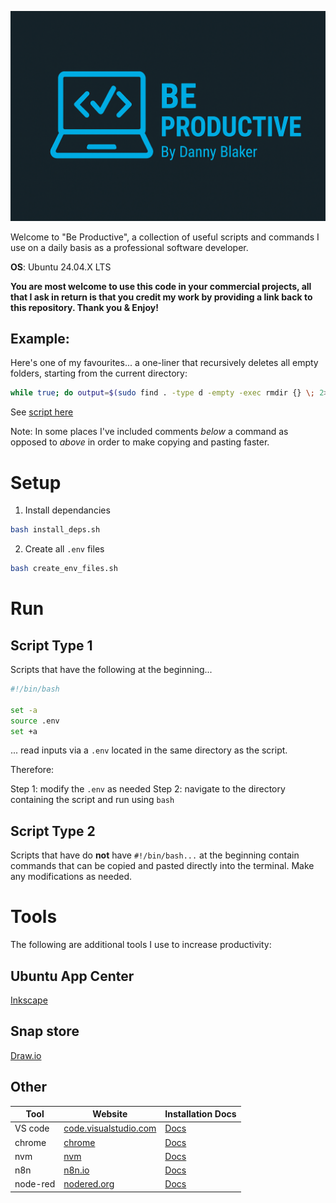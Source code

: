 ![be productive logo](be-productive-logo.png)

Welcome to "Be Productive", a collection of useful scripts and commands I use on a daily basis as a professional software developer.

**OS**: Ubuntu 24.04.X LTS

**You are most welcome to use this code in your commercial projects, all that I ask in return is that you credit my work by providing a link back to this repository. Thank you & Enjoy!**

## Example:

Here's one of my favourites... a one-liner that recursively deletes all empty folders, starting from the current directory:

```sh
while true; do output=$(sudo find . -type d -empty -exec rmdir {} \; 2>&1); echo "$output"; if [ -z "$output" ]; then echo "Output is empty."; break; fi done
```

See [script here](./folders/delete/delete_empty_dirs_one_liner.sh)

Note: In some places I've included comments *below* a command as opposed to *above* in order to make copying and pasting faster.

# Setup

1. Install dependancies

```sh
bash install_deps.sh
```

2. Create all `.env` files

```sh
bash create_env_files.sh
```

# Run

## Script Type 1

Scripts that have the following at the beginning...
```sh
#!/bin/bash

set -a
source .env
set +a
```
... read inputs via a `.env` located in the same directory as the script. 

Therefore:

Step 1: modify the `.env` as needed
Step 2: navigate to the directory containing the script and run using `bash`

## Script Type 2

Scripts that have do **not** have `#!/bin/bash...` at the beginning contain commands that can be copied and pasted directly into the terminal. Make any modifications as needed.

# Tools
The following are additional tools I use to increase productivity:

## Ubuntu App Center

[Inkscape](https://inkscape.org/)

## Snap store

[Draw.io](https://snapcraft.io/install/drawio/ubuntu#install)

## Other

| Tool     | Website                  | Installation Docs                                             |
|----------|--------------------------|---------------------------------------------------------------|
| VS code | [code.visualstudio.com](https://code.visualstudio.com/) | [Docs](https://code.visualstudio.com/download) |
| chrome | [chrome](https://www.google.com/intl/en_au/chrome/dr/download/) | [Docs](https://www.google.com/intl/en_au/chrome/dr/download/) |
| nvm      | [nvm](https://github.com/nvm-sh/nvm) | [Docs](https://github.com/nvm-sh/nvm?tab=readme-ov-file#installing-and-updating)         |
| n8n      | [n8n.io](https://n8n.io/) | [Docs](https://docs.n8n.io/hosting/installation/npm/)         |
| node-red | [nodered.org](https://nodered.org/) | [Docs](https://nodered.org/docs/getting-started/local) |